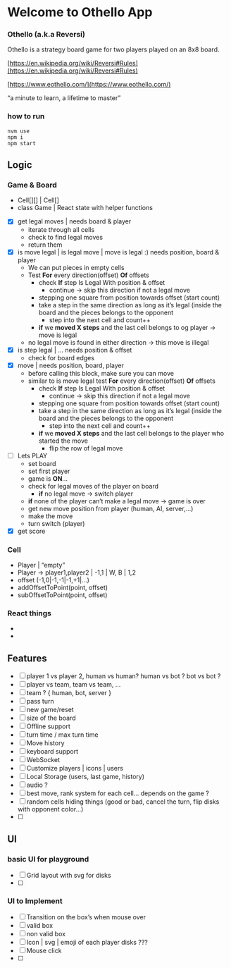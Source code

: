 # Welcome to Othello App

### Othello (a.k.a Reversi)

Othello is a strategy board game for two players played on an 8x8 board.

[https://en.wikipedia.org/wiki/Reversi#Rules](https://en.wikipedia.org/wiki/Reversi#Rules)

[https://www.eothello.com/](https://www.eothello.com/)

“a minute to learn, a lifetime to master”

### how to run

```
nvm use
npm i
npm start
```

## Logic

### Game & Board

- Cell[][] | Cell[]
- class Game | React state with helper functions
- [x] get legal moves | needs board & player
  - iterate through all cells
  - check to find legal moves
  - return them
- [x] is move legal | is legal move | move is legal :) needs position, board & player
  - We can put pieces in empty cells
  - Test **For** every direction(offset) **Of** offsets
    - check **If** step Is Legal With position & offset
      - continue → skip this direction if not a legal move
    - stepping one square from position towards offset (start count)
    - take a step in the same direction as long as it’s legal (inside the board and the pieces belongs to the opponent
      - step into the next cell and count++
    - **if** we **moved X steps** and the last cell belongs to og player → move is legal
  - no legal move is found in either direction → this move is illegal
- [x] is step legal | … needs position & offset
  - check for board edges
- [x] move | needs position, board, player
  - before calling this block, make sure you can move
  - similar to is move legal test **For** every direction(offset) **Of** offsets
    - check **If** step Is Legal With position & offset
      - continue → skip this direction if not a legal move
    - stepping one square from position towards offset (start count)
    - take a step in the same direction as long as it’s legal (inside the board and the pieces belongs to the opponent
      - step into the next cell and count++
    - **if** we **moved X steps** and the last cell belongs to the player who started the move
      - flip the row of legal move
- [ ] Lets PLAY
  - set board
  - set first player
  - game is **ON**…
  - check for legal moves of the player on board
    - **if** no legal move → switch player
  - **if** none of the player can’t make a legal move → game is over
  - get new move position from player (human, AI, server,…)
  - make the move
  - turn switch (player)
- [x] get score

### Cell

- Player | “empty”
- Player → player1,player2 | -1,1 | W, B | 1,2
- offset (-1,0|-1,-1|-1,+1|…)
- addOffsetToPoint(point, offset)
- subOffsetToPoint(point, offset)

### React things

-
-

## Features

- [ ] player 1 vs player 2, human vs human? human vs bot ? bot vs bot ?
- [ ] player vs team, team vs team, ...
- [ ] team ? { human, bot, server }
- [ ] pass turn
- [ ] new game/reset
- [ ] size of the board
- [ ] Offline support
- [ ] turn time / max turn time
- [ ] Move history
- [ ] keyboard support
- [ ] WebSocket
- [ ] Customize players | icons | users
- [ ] Local Storage (users, last game, history)
- [ ] audio ?
- [ ] best move, rank system for each cell… depends on the game ?
- [ ] random cells hiding things (good or bad, cancel the turn, flip disks with opponent color…)
- [ ]

## UI

### basic UI for playground

- [ ] Grid layout with svg for disks
- [ ]

### UI to Implement

- [ ] Transition on the box’s when mouse over
- [ ] valid box
- [ ] non valid box
- [ ] Icon | svg | emoji of each player disks ???
- [ ] Mouse click
- [ ]
